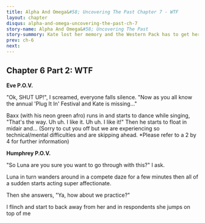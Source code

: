 ```yaml
---
title: Alpha And Omega&#58; Uncovering The Past Chapter 7 - WTF
layout: chapter
disqus: alpha-and-omega-uncovering-the-past-ch-7
story-name: Alpha And Omega&#58; Uncovering The Past
story-summory: Kate lost her memory and the Western Pack has to get her back but will she come back after she meets Caileb the old Southern Pack Leader?
prev: ch-6
next: 
---
```


## Chapter 6 Part 2: WTF ##

**Eve P.O.V.**

"Ok, SHUT UP!", I screamed, everyone falls silence. "Now as you all know the annual 'Plug It In' Festival and Kate is missing..."

Baxx (with his neon green afro) runs in and starts to dance while singing, "That's the way. Uh uh. I like it. Uh uh. I like it!" Then he starts to float in midair and... (Sorry to cut you off but we are experiencing so technical/mental difficulties and are skipping ahead. *Please refer to a 2 by 4 for further information)

**Humphrey P.O.V.**

"So Luna are you sure you want to go through with this?" I ask.

Luna in turn wanders around in a compete daze for a few minutes then all of a sudden starts acting super affectionate.

Then she answers, "Ya, how about we practice?"

I flinch and start to back away from her and in respondents she jumps on top of me
